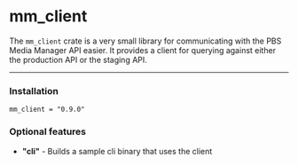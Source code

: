 # mm_client

The `mm_client` crate is a very small library for communicating with the PBS Media Manager API
easier. It provides a client for querying against either the production
API or the staging API.

---

### Installation

``
mm_client = "0.9.0"
``

### Optional features

* **"cli"** - Builds a sample cli binary that uses the client